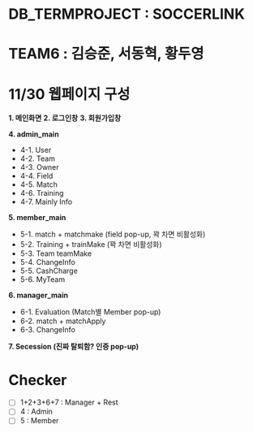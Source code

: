# DB_TERMPROJECT : SOCCERLINK
# TEAM6 : 김승준, 서동혁, 황두영

# 11/30 웹페이지 구성

**1. 메인화면**
**2. 로그인창**
**3. 회원가입창**

**4. admin_main**
 - 4-1. User
 - 4-2. Team
 - 4-3. Owner
 - 4-4. Field
 - 4-5. Match
 - 4-6. Training
 - 4-7. Mainly Info

**5. member_main**
 - 5-1. match + matchmake (field pop-up, 꽉 차면 비활성화)
 - 5-2. Training + trainMake (꽉 차면 비활성화)
 - 5-3. Team teamMake
 - 5-4. ChangeInfo
 - 5-5. CashCharge
 - 5-6. MyTeam

**6. manager_main**
 - 6-1. Evaluation (Match별 Member pop-up)
 - 6-2. match + matchApply
 - 6-3. ChangeInfo

**7. Secession (진짜 탈퇴함? 인증 pop-up)**

# Checker
- [ ] 1+2+3+6+7 : Manager + Rest
- [ ] 4 : Admin
- [ ] 5 : Member
